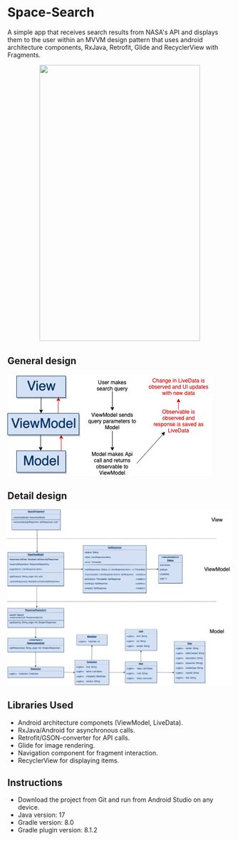 # Space-Search
A simple app that receives search results from NASA's API and displays them to the user within an MVVM design pattern that uses android architecture components, RxJava, Retrofit, Glide and RecyclerView with Fragments.

<p align="center">
  <img src="https://media.giphy.com/media/LSL7FiLwWmegiSnaM6/giphy.gif" width="360" height="620" />
</p>


## General design
![](app/src/main/res/drawable/nasa_general.png)

## Detail design 
![](app/src/main/res/drawable/nasa_detail_uml.png)

## Libraries Used
* Android architecture componets (ViewModel, LiveData).
* RxJava/Android for asynchronous calls.
* Retrofit/GSON-converter for API calls.
* Glide for image rendering.
* Navigation component for fragment interaction.
* RecyclerView for displaying items.

## Instructions
* Download the project from Git and run from Android Studio on any device.
* Java version: 17
* Gradle version: 8.0
* Gradle plugin version: 8.1.2
